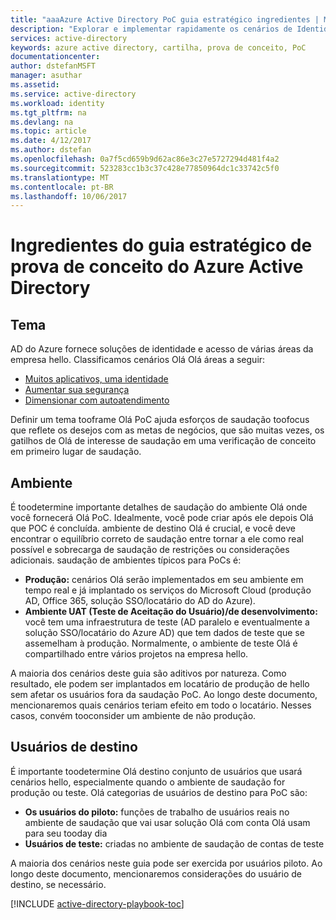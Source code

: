 ```yaml
---
title: "aaaAzure Active Directory PoC guia estratégico ingredientes | Microsoft Docs"
description: "Explorar e implementar rapidamente os cenários de Identidade e Gerenciamento de Acesso"
services: active-directory
keywords: azure active directory, cartilha, prova de conceito, PoC
documentationcenter: 
author: dstefanMSFT
manager: asuthar
ms.assetid: 
ms.service: active-directory
ms.workload: identity
ms.tgt_pltfrm: na
ms.devlang: na
ms.topic: article
ms.date: 4/12/2017
ms.author: dstefan
ms.openlocfilehash: 0a7f5cd659b9d62ac86e3c27e5727294d481f4a2
ms.sourcegitcommit: 523283cc1b3c37c428e77850964dc1c33742c5f0
ms.translationtype: MT
ms.contentlocale: pt-BR
ms.lasthandoff: 10/06/2017
---
```

# <a name="azure-active-directory-proof-of-concept-playbook-ingredients"></a>Ingredientes do guia estratégico de prova de conceito do Azure Active Directory 

## <a name="theme"></a>Tema
AD do Azure fornece soluções de identidade e acesso de várias áreas da empresa hello. Classificamos cenários Olá Olá áreas a seguir: 

* [Muitos aplicativos, uma identidade](active-directory-playbook-implementation.md#theme---lots-of-apps-one-identity) 
* [Aumentar sua segurança](active-directory-playbook-implementation.md#theme---increase-your-security) 
* [Dimensionar com autoatendimento](active-directory-playbook-implementation.md#theme---scale-with-self-service) 

Definir um tema tooframe Olá PoC ajuda esforços de saudação toofocus que reflete os desejos com as metas de negócios, que são muitas vezes, os gatilhos de Olá de interesse de saudação em uma verificação de conceito em primeiro lugar de saudação. 

## <a name="environment"></a>Ambiente

É toodetermine importante detalhes de saudação do ambiente Olá onde você fornecerá Olá PoC. Idealmente, você pode criar após ele depois Olá que POC é concluída. ambiente de destino Olá é crucial, e você deve encontrar o equilíbrio correto de saudação entre tornar a ele como real possível e sobrecarga de saudação de restrições ou considerações adicionais. saudação de ambientes típicos para PoCs é:
* **Produção:** cenários Olá serão implementados em seu ambiente em tempo real e já implantado os serviços do Microsoft Cloud (produção AD, Office 365, solução SSO/locatário do AD do Azure). 
* **Ambiente UAT (Teste de Aceitação do Usuário)/de desenvolvimento:** você tem uma infraestrutura de teste (AD paralelo e eventualmente a solução SSO/locatário do Azure AD) que tem dados de teste que se assemelham à produção. Normalmente, o ambiente de teste Olá é compartilhado entre vários projetos na empresa hello.

A maioria dos cenários deste guia são aditivos por natureza. Como resultado, ele podem ser implantados em locatário de produção de hello sem afetar os usuários fora da saudação PoC. Ao longo deste documento, mencionaremos quais cenários teriam efeito em todo o locatário. Nesses casos, convém tooconsider um ambiente de não produção. 


## <a name="target-users"></a>Usuários de destino

É importante toodetermine Olá destino conjunto de usuários que usará cenários hello, especialmente quando o ambiente de saudação for produção ou teste. Olá categorias de usuários de destino para PoC são:
* **Os usuários do piloto:** funções de trabalho de usuários reais no ambiente de saudação que vai usar solução Olá com conta Olá usam para seu tooday dia
* **Usuários de teste:** criadas no ambiente de saudação de contas de teste 

A maioria dos cenários neste guia pode ser exercida por usuários piloto. Ao longo deste documento, mencionaremos considerações do usuário de destino, se necessário.


[!INCLUDE [active-directory-playbook-toc](../../includes/active-directory-playbook-steps.md)]